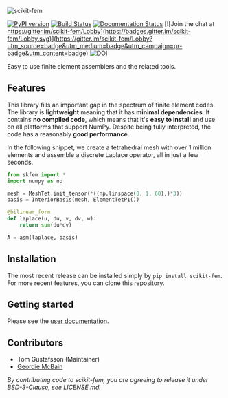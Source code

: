 ![scikit-fem](https://github.com/kinnala/scikit-fem/blob/master/skfemlogo.png?raw=true)

[![PyPI version](https://badge.fury.io/py/scikit-fem.svg)](https://badge.fury.io/py/scikit-fem)
[![Build Status](https://travis-ci.com/kinnala/scikit-fem.svg?branch=master)](https://travis-ci.com/kinnala/scikit-fem)
[![Documentation Status](https://readthedocs.org/projects/scikit-fem/badge/?version=latest)](https://scikit-fem.readthedocs.io/en/latest/?badge=latest)
[![Join the chat at https://gitter.im/scikit-fem/Lobby](https://badges.gitter.im/scikit-fem/Lobby.svg)](https://gitter.im/scikit-fem/Lobby?utm_source=badge&utm_medium=badge&utm_campaign=pr-badge&utm_content=badge)
[![DOI](https://zenodo.org/badge/115345426.svg)](https://zenodo.org/badge/latestdoi/115345426)

Easy to use finite element assemblers and the related tools.

## Features

This library fills an important gap in the spectrum of finite element codes.
The library is **lightweight** meaning that it has **minimal dependencies**.
It contains **no compiled code**, which means that it's **easy to install** and
use on all platforms that support NumPy.  Despite being fully interpreted, the
code has a reasonably **good performance**.

In the following snippet, we create a tetrahedral mesh with over 1 million
elements and assemble a discrete Laplace operator, all in just a few seconds.

```python
from skfem import *
import numpy as np

mesh = MeshTet.init_tensor(*((np.linspace(0, 1, 60),)*3))
basis = InteriorBasis(mesh, ElementTetP1())

@bilinear_form
def laplace(u, du, v, dv, w):
    return sum(du*dv)

A = asm(laplace, basis)
```

## Installation

The most recent release can be installed simply by `pip install scikit-fem`.
For more recent features, you can clone this repository.

## Getting started

Please see the [user documentation](https://scikit-fem.readthedocs.io).

## Contributors

- Tom Gustafsson (Maintainer)
- [Geordie McBain](https://github.com/gdmcbain)

*By contributing code to scikit-fem, you are agreeing to release it under BSD-3-Clause, see LICENSE.md.*

